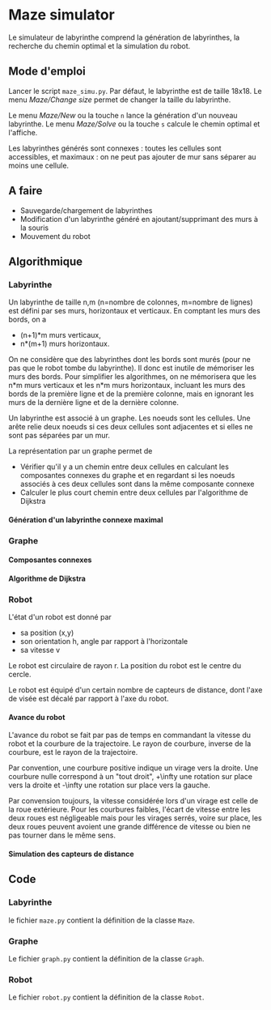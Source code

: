 ﻿# Maze simulator

Le simulateur de labyrinthe comprend la génération de labyrinthes, la recherche du chemin optimal et la simulation du robot.

## Mode d'emploi

Lancer le script `maze_simu.py`. Par défaut, le labyrinthe est de taille 18x18. Le menu *Maze/Change size* permet de changer la taille du labyrinthe.

Le menu *Maze/New* ou la touche `n` lance la génération d'un nouveau labyrinthe.
Le menu *Maze/Solve* ou la touche `s` calcule le chemin optimal et l'affiche.

Les labyrinthes générés sont connexes : toutes les cellules sont accessibles, et maximaux : on ne peut pas ajouter de mur sans séparer au moins une cellule.

## A faire
- Sauvegarde/chargement de labyrinthes
- Modification d'un labyrinthe généré en ajoutant/supprimant des murs à la souris
- Mouvement du robot

<!------------------------------------------------------------------------->

## Algorithmique

### Labyrinthe

Un labyrinthe de taille n,m (n=nombre de colonnes, m=nombre de lignes) est défini par ses 
murs, horizontaux et verticaux. En comptant les murs des bords, on a
- (n+1)\*m murs verticaux,
- n\*(m+1) murs horizontaux.

On ne considère que des labyrinthes dont les bords sont murés (pour ne pas que le robot 
tombe du labyrinthe). Il donc est inutile de mémoriser les murs des bords. Pour simplifier 
les algorithmes, on ne mémorisera que les n\*m murs verticaux et les n\*m murs horizontaux, incluant les murs des bords de la première ligne et de la première colonne, mais en ignorant les murs de la dernière ligne et de la dernière colonne.  

Un labyrinthe est associé à un graphe. Les noeuds sont les cellules. Une arête relie deux 
noeuds si ces deux cellules sont adjacentes et si elles ne sont pas séparées par un mur.

La représentation par un graphe permet de
- Vérifier qu'il y a un chemin entre deux cellules en calculant les composantes connexes du graphe et en regardant si les noeuds associés à ces deux cellules sont dans la même composante connexe 
- Calculer le plus court chemin entre deux cellules par l'algorithme de Dijkstra

#### Génération d'un labyrinthe connexe maximal

### Graphe

#### Composantes connexes

#### Algorithme de Dijkstra

### Robot

L'état d'un robot est donné par
- sa position (x,y)
- son orientation h, angle par rapport à l'horizontale
- sa vitesse v

Le robot est circulaire de rayon r. La position du robot est le centre du cercle.

Le robot est équipé d'un certain nombre de capteurs de distance, dont l'axe de visée est 
décalé par rapport à l'axe du robot. 

#### Avance du robot

L'avance du robot se fait par pas de temps en commandant la vitesse du robot et la courbure 
de la trajectoire. Le rayon de courbure, inverse de la courbure, est le rayon de la trajectoire. 

Par convention, une courbure positive indique un virage vers la droite. Une courbure nulle correspond à un "tout droit", +\infty une rotation sur place vers la droite et -\infty une rotation sur place vers la gauche.

Par convension toujours, la vitesse considérée lors d'un virage est celle de la roue extérieure. Pour les courbures faibles, l'écart de vitesse entre les deux roues est négligeable mais pour les virages serrés, voire sur place, les deux roues peuvent avoient une grande différence de vitesse ou bien ne pas tourner dans le même sens.

#### Simulation des capteurs de distance


<!------------------------------------------------------------------------->
## Code

### Labyrinthe

le fichier `maze.py` contient la définition de la classe `Maze`.

### Graphe

Le fichier `graph.py` contient la définition de la classe `Graph`.

### Robot

Le fichier `robot.py` contient la définition de la classe `Robot`.

